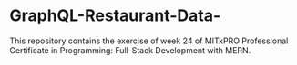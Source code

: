 # GraphQL-Restaurant-Data-
This repository contains the exercise of week 24 of MITxPRO Professional Certificate in Programming: Full-Stack Development with MERN.
